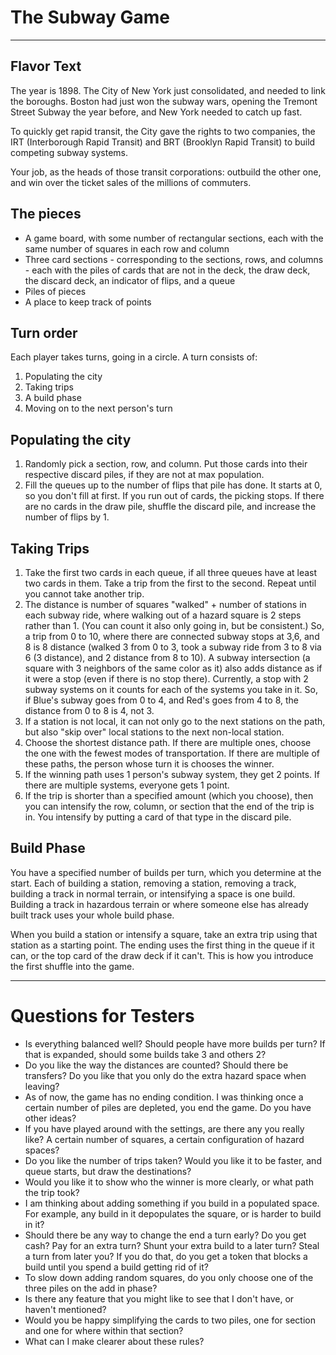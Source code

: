 # The Subway Game
---
## Flavor Text
The year is 1898. The City of New York just consolidated, and needed to link the boroughs. Boston had just won the subway wars, opening the Tremont Street Subway the year before, and New York needed to catch up fast.

To quickly get rapid transit, the City gave the rights to two companies, the IRT (Interborough Rapid Transit) and BRT (Brooklyn Rapid Transit) to build competing subway systems.

Your job, as the heads of those transit corporations: outbuild the other one, and win over the ticket sales of the millions of commuters.

## The pieces
 * A game board, with some number of rectangular sections, each with the same number of squares in each row and column
 * Three card sections - corresponding to the sections, rows, and columns - each with the piles of cards that are not in the deck, the draw deck, the discard deck, an indicator of flips, and a queue
 * Piles of pieces
 * A place to keep track of points

## Turn order
Each player takes turns, going in a circle. A turn consists of:

 1. Populating the city
 2. Taking trips
 3. A build phase
 4. Moving on to the next person's turn

## Populating the city
 1. Randomly pick a section, row, and column. Put those cards into their respective discard piles, if they are not at max population.
 2. Fill the queues up to the number of flips that pile has done. It starts at 0, so you don't fill at first. If you run out of cards, the picking stops. If there are no cards in the draw pile, shuffle the discard pile, and increase the number of flips by 1.

## Taking Trips
 1. Take the first two cards in each queue, if all three queues have at least two cards in them. Take a trip from the first to the second. Repeat until you cannot take another trip.
 2. The distance is number of squares "walked" + number of stations in each subway ride, where walking out of a hazard square is 2 steps rather than 1. (You can count it also only going in, but be consistent.) So, a trip from 0 to 10, where there are connected subway stops at 3,6, and 8 is 8 distance (walked 3 from 0 to 3, took a subway ride from 3 to 8 via 6 (3 distance), and 2 distance from 8 to 10). A subway intersection (a square with 3 neighbors of the same color as it) also adds distance as if it were a stop (even if there is no stop there). Currently, a stop with 2 subway systems on it counts for each of the systems you take in it. So, if Blue's subway goes from 0 to 4, and Red's goes from 4 to 8, the distance from 0 to 8 is 4, not 3.
 3. If a station is not local, it can not only go to the next stations on the path, but also "skip over" local stations to the next non-local station.
 4. Choose the shortest distance path. If there are multiple ones, choose the one with the fewest modes of transportation. If there are multiple of these paths, the person whose turn it is chooses the winner.
 5. If the winning path uses 1 person's subway system, they get 2 points. If there are multiple systems, everyone gets 1 point.
 6. If the trip is shorter than a specified amount (which you choose), then you can intensify the row, column, or section that the end of the trip is in. You intensify by putting a card of that type in the discard pile.

## Build Phase

You have a specified number of builds per turn, which you determine at the start. Each of building a station, removing a station, removing a track, building a track in normal terrain, or intensifying a space is one build. Building a track in hazardous terrain or where someone else has already built track uses your whole build phase.

When you build a station or intensify a square, take an extra trip using that station as a starting point. The ending uses the first thing in the queue if it can, or the top card of the draw deck if it can't. This is how you introduce the first shuffle into the game.

---
# Questions for Testers
 * Is everything balanced well? Should people have more builds per turn? If that is expanded, should some builds take 3 and others 2?
 * Do you like the way the distances are counted? Should there be transfers? Do you like that you only do the extra hazard space when leaving?
 * As of now, the game has no ending condition. I was thinking once a certain number of piles are depleted, you end the game. Do you have other ideas?
 * If you have played around with the settings, are there any you really like? A certain number of squares, a certain configuration of hazard spaces?
 * Do you like the number of trips taken? Would you like it to be faster, and queue starts, but draw the destinations?
 * Would you like it to show who the winner is more clearly, or what path the trip took?
 * I am thinking about adding something if you build in a populated space. For example, any build in it depopulates the square, or is harder to build in it?
 * Should there be any way to change the end a turn early? Do you get cash? Pay for an extra turn? Shunt your extra build to a later turn? Steal a turn from later you? If you do that, do you get a token that blocks a build until you spend a build getting rid of it?
 * To slow down adding random squares, do you only choose one of the three piles on the add in phase?
 * Is there any feature that you might like to see that I don't have, or haven't mentioned?
 * Would you be happy simplifying the cards to two piles, one for section and one for where within that section?
 * What can I make clearer about these rules?
